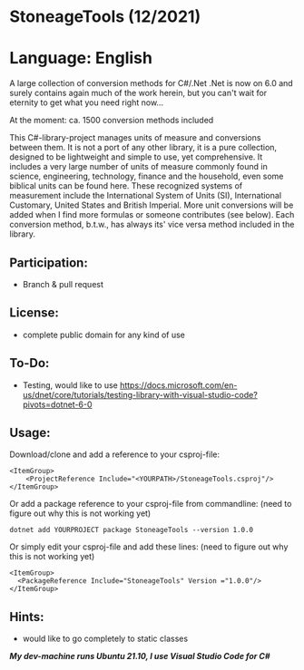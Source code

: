 # StoneageTools (12/2021)
# Language: English

A large collection of conversion methods for C#/.Net .Net is now on 6.0 and surely contains again much of the work herein, but you can't wait for eternity to get what you need right now...

At the moment: ca. 1500 conversion methods included

This C#-library-project manages units of measure and conversions between them. It is not a port of any other library, it is a pure collection, designed to be lightweight and simple to use, yet comprehensive. It includes a very large number of units of measure commonly found in science, engineering, technology, finance and the household, even some biblical units can be found here. These recognized systems of measurement include the International System of Units (SI), International Customary, United States and British Imperial. More unit conversions will be added when I find more formulas or someone contributes (see below). Each conversion method, b.t.w., has always its' vice versa method included in the library. 

## Participation: 
- Branch & pull request

## License: 
- complete public domain for any kind of use

## To-Do:
- Testing, would like to use https://docs.microsoft.com/en-us/dnet/core/tutorials/testing-library-with-visual-studio-code?pivots=dotnet-6-0

## Usage: 
Download/clone and add a reference to your csproj-file:
```
<ItemGroup>
    <ProjectReference Include="<YOURPATH>/StoneageTools.csproj"/>
</ItemGroup>
```
Or add a package reference to your csproj-file from commandline: (need to figure out why this is not working yet)
```
dotnet add YOURPROJECT package StoneageTools --version 1.0.0
```
Or simply edit your csproj-file and add these lines: (need to figure out why this is not working yet)
```
<ItemGroup>
  <PackageReference Include="StoneageTools" Version ="1.0.0"/>
</ItemGroup>
```

## Hints:
- would like to go completely to static classes


***My dev-machine runs Ubuntu 21.10, I use Visual Studio Code for C#***
